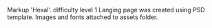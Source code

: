 Markup 'Hexal'. difficulty level 1 
Langing page was created using PSD template. Images and fonts attached to assets folder.